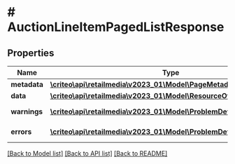 # # AuctionLineItemPagedListResponse

## Properties

Name | Type | Description | Notes
------------ | ------------- | ------------- | -------------
**metadata** | [**\criteo\api\retailmedia\v2023_01\Model\PageMetadata**](PageMetadata.md) |  | [optional]
**data** | [**\criteo\api\retailmedia\v2023_01\Model\ResourceOfAuctionLineItem[]**](ResourceOfAuctionLineItem.md) |  | [optional]
**warnings** | [**\criteo\api\retailmedia\v2023_01\Model\ProblemDetails[]**](ProblemDetails.md) |  | [optional] [readonly]
**errors** | [**\criteo\api\retailmedia\v2023_01\Model\ProblemDetails[]**](ProblemDetails.md) |  | [optional] [readonly]

[[Back to Model list]](../../README.md#models) [[Back to API list]](../../README.md#endpoints) [[Back to README]](../../README.md)
